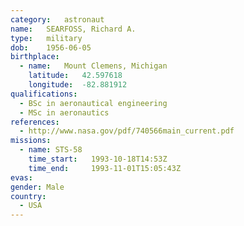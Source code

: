 ```yaml
---
category:	astronaut
name:	SEARFOSS, Richard A.
type:	military
dob:	1956-06-05
birthplace:
  - name:	Mount Clemens, Michigan
    latitude:	42.597618
    longitude:	-82.881912
qualifications:
  - BSc in aeronautical engineering
  - MSc in aeronautics
references:
  - http://www.nasa.gov/pdf/740566main_current.pdf
missions:
  - name: STS-58
    time_start:   1993-10-18T14:53Z
    time_end:     1993-11-01T15:05:43Z
evas:
gender:	Male
country:
  - USA
---
```

